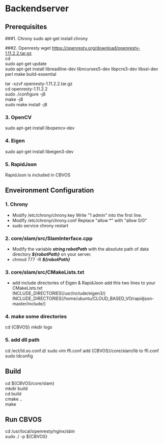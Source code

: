 # Backendserver
## Prerequisites 
###1. Chrony
sudo apt-get install chrony

###2. Openresty
wget https://openresty.org/download/openresty-1.11.2.2.tar.gz  
cd  
sudo apt-get update  
sudo apt-get install libreadline-dev libncurses5-dev libpcre3-dev libssl-dev perl make build-essential 

tar -xzvf openresty-1.11.2.2.tar.gz  
cd openresty-1.11.2.2  
sudo ./configure -j8  
make -j8  
sudo make install -j8 
 
### 3. OpenCV
sudo apt-get install libopencv-dev

### 4. Eigen
sudo apt-get install libeigen3-dev

### 5. RapidJson
RapidJson is included in CBVOS

## Enveironment Configuration
### 1. Chrony
* Modify /etc/chrony/chrony.key
Write "1 admin" into the first line.
* Modify /etc/chrony/chrony.conf
Replace "allow *" with "allow 0/0"
* sudo service chrony restart

### 2. core/slam/src/SlamInterface.cpp
* Modify the variable ***string robotPath*** with the absolute path of data directory ***${robotPath}*** on your server.
* chmod 777 -R ***${robotPath}***

### 3. core/slam/src/CMakeLists.txt
* add include directories of Eigen & RapidJson
add this two lines to your CMakeLists.txt  
INCLUDE_DIRECTORIES(/usr/include/eigen3/)  
INCLUDE_DIRECTORIES(/home/ubuntu/CLOUD_BASED_VO/rapidjson-master/include/)  

### 4. make some directories
cd {CBVOS}
mkdir logs

### 5. add dll path
cd /ect/ld.so.conf.d/
sudo vim ffi.conf
add {CBVOS}/core/slam/lib to ffi.conf
sudo ldconfig

## Build
cd ${CBVOS/core/slam}  
mkdir build    
cd build  
cmake ..  
make  

## Run CBVOS
cd /usr/local/openresty/nginx/sbin  
sudo ./ -p ${CBVOS}  
